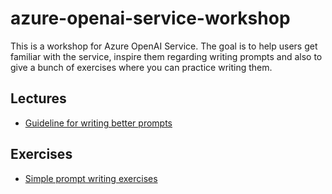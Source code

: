 # azure-openai-service-workshop

This is a workshop for Azure OpenAI Service. The goal is to help users get familiar with the service, inspire them regarding writing prompts and also to give a bunch of exercises where you can practice writing them.

## Lectures

* [Guideline for writing better prompts](lectures/00-prompt_writing_help.md)

## Exercises

* [Simple prompt writing exercises](exercises/exercises_00.md)